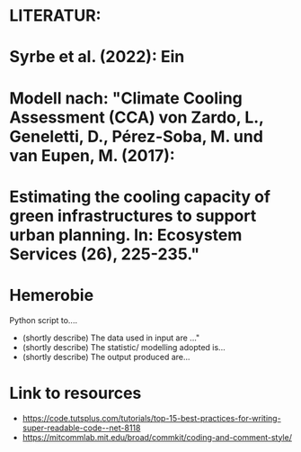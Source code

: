 

# LITERATUR:
# Syrbe et al. (2022): Ein 
# Modell nach: "Climate Cooling Assessment (CCA) von Zardo, L., Geneletti, D., Pérez-Soba, M. und van Eupen, M. (2017): 
# Estimating the cooling capacity of green infrastructures to support urban planning. In: Ecosystem Services (26), 225-235."


# Hemerobie
Python script to....


* (shortly describe) The data used in input are ..."
* (shortly describe) The statistic/ modelling adopted is...
* (shortly describe) The output produced are...


# Link to resources

* https://code.tutsplus.com/tutorials/top-15-best-practices-for-writing-super-readable-code--net-8118
* https://mitcommlab.mit.edu/broad/commkit/coding-and-comment-style/
